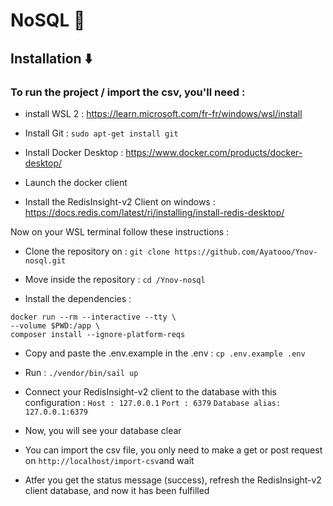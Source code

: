 # NoSQL 🚩
## Installation ⬇️
### To run the project / import the csv, you'll need :

- install WSL 2 : https://learn.microsoft.com/fr-fr/windows/wsl/install

- Install Git : ```sudo apt-get install git```

- Install Docker Desktop : https://www.docker.com/products/docker-desktop/

- Launch the docker client

- Install the RedisInsight-v2 Client on windows : https://docs.redis.com/latest/ri/installing/install-redis-desktop/ 

Now on your WSL terminal follow these instructions :

- Clone the repository on : ```git clone https://github.com/Ayatooo/Ynov-nosql.git```

- Move inside the repository : ```cd /Ynov-nosql ```

- Install the dependencies : 
```
docker run --rm --interactive --tty \
--volume $PWD:/app \
composer install --ignore-platform-reqs
```

- Copy and paste the .env.example in the .env : ```cp .env.example .env```

- Run : ```./vendor/bin/sail up```

- Connect your RedisInsight-v2 client to the database with this configuration :
```Host : 127.0.0.1```
```Port : 6379```
```Database alias: 127.0.0.1:6379```

- Now, you will see your database clear

- You can import the csv file, you only need to make a get or post request on ```http://localhost/import-csv```and wait

- Atfer you get the status message (success), refresh the RedisInsight-v2 client database, and now it has been fulfilled

